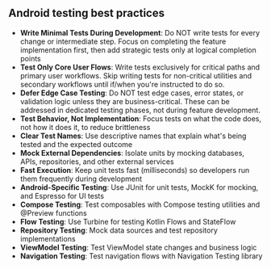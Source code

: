 ## Android testing best practices

- **Write Minimal Tests During Development**: Do NOT write tests for every change or intermediate step. Focus on completing the feature implementation first, then add strategic tests only at logical completion points
- **Test Only Core User Flows**: Write tests exclusively for critical paths and primary user workflows. Skip writing tests for non-critical utilities and secondary workflows until if/when you're instructed to do so.
- **Defer Edge Case Testing**: Do NOT test edge cases, error states, or validation logic unless they are business-critical. These can be addressed in dedicated testing phases, not during feature development.
- **Test Behavior, Not Implementation**: Focus tests on what the code does, not how it does it, to reduce brittleness
- **Clear Test Names**: Use descriptive names that explain what's being tested and the expected outcome
- **Mock External Dependencies**: Isolate units by mocking databases, APIs, repositories, and other external services
- **Fast Execution**: Keep unit tests fast (milliseconds) so developers run them frequently during development
- **Android-Specific Testing**: Use JUnit for unit tests, MockK for mocking, and Espresso for UI tests
- **Compose Testing**: Test composables with Compose testing utilities and @Preview functions
- **Flow Testing**: Use Turbine for testing Kotlin Flows and StateFlow
- **Repository Testing**: Mock data sources and test repository implementations
- **ViewModel Testing**: Test ViewModel state changes and business logic
- **Navigation Testing**: Test navigation flows with Navigation Testing library
